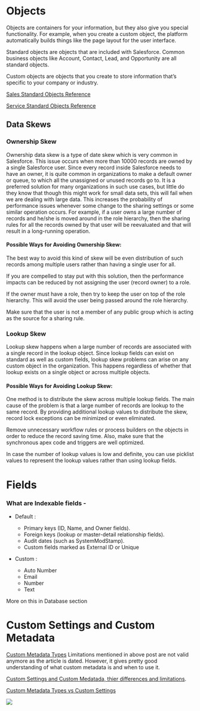 # Objects

Objects are containers for your information, but they also give you special functionality. For example, when you create a custom object, the platform automatically builds things like the page layout for the user interface.

Standard objects are objects that are included with Salesforce. Common business objects like Account, Contact, Lead, and Opportunity are all standard objects.

Custom objects are objects that you create to store information that’s specific to your company or industry.

[Sales Standard Objects Reference](https://developer.salesforce.com/docs/atlas.en-us.object_reference.meta/object_reference/sforce_api_erd_majors.htm)

[Service Standard Objects Reference](https://developer.salesforce.com/docs/atlas.en-us.object_reference.meta/object_reference/sforce_api_erd_support.htm)

## Data Skews

### Ownership Skew

Ownership data skew is a type of date skew which is very common in Salesforce. This issue occurs when more than 10000 records are owned by a single Salesforce user. Since every record inside Salesforce needs to have an owner, it is quite common in organizations to make a default owner or queue, to which all the unassigned or unused records go to. It is a preferred solution for many organizations in such use cases, but little do they know that though this might work for small data sets, this will fail when we are dealing with large data. This increases the probability of performance issues whenever some change to the sharing settings or some similar operation occurs. For example, if a user owns a large number of records and he/she is moved around in the role hierarchy, then the sharing rules for all the records owned by that user will be reevaluated and that will result in a long-running operation.

#### Possible Ways for Avoiding Ownership Skew:

The best way to avoid this kind of skew will be even distribution of such records among multiple users rather than having a single user for all.

If you are compelled to stay put with this solution, then the performance impacts can be reduced by not assigning the user (record owner) to a role.

If the owner must have a role, then try to keep the user on top of the role hierarchy. This will avoid the user being passed around the role hierarchy.

Make sure that the user is not a member of any public group which is acting as the source for a sharing rule.

### Lookup Skew

Lookup skew happens when a large number of records are associated with a single record in the lookup object. Since lookup fields can exist on standard as well as custom fields, lookup skew problems can arise on any custom object in the organization. This happens regardless of whether that lookup exists on a single object or across multiple objects.

#### Possible Ways for Avoiding Lookup Skew:

One method is to distribute the skew across multiple lookup fields. The main cause of the problem is that a large number of records are lookup to the same record. By providing additional lookup values to distribute the skew, record lock exceptions can be minimized or even eliminated.

Remove unnecessary workflow rules or process builders on the objects in order to reduce the record saving time. Also, make sure that the synchronous apex code and triggers are well optimized.

In case the number of lookup values is low and definite, you can use picklist values to represent the lookup values rather than using lookup fields.

# Fields

### What are Indexable fields -

- Default :
  - Primary keys (ID, Name, and Owner fields).
  - Foreign keys (lookup or master-detail relationship fields).
  - Audit dates (such as SystemModStamp).
  - Custom fields marked as External ID or Unique
- Custom :

  - Auto Number
  - Email
  - Number
  - Text

More on this in Database section

# Custom Settings and Custom Metadata

[Custom Metadata Types](https://www.salesforceben.com/custom-metadata-types/)
Limitations mentioned in above post are not valid anymore as the article is dated. However, it gives pretty good understanding of what custom metadata is and when to use it.




[Custom Settings and Custom Medatada, thier differences and limitations](https://www.biswajeetsamal.com/blog/difference-between-custom-settings-and-custom-metadata-types/).


[Custom Metadata Types vs Custom Settings](https://developer.salesforce.com/blogs/engineering/2017/10/platform-on-the-platform.html)

<img src="https://d259t2jj6zp7qm.cloudfront.net/images/v1507175772-cmt_features_summer_17_jaqorx.png"/>